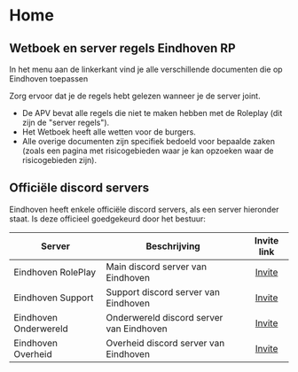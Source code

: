 # Home

## Wetboek en server regels Eindhoven RP

In het menu aan de linkerkant vind je alle verschillende documenten die op Eindhoven toepassen

Zorg ervoor dat je de regels hebt gelezen wanneer je de server joint.

- De APV bevat alle regels die niet te maken hebben met de Roleplay (dit zijn de "server regels").
- Het Wetboek heeft alle wetten voor de burgers.
- Alle overige documenten zijn specifiek bedoeld voor bepaalde zaken (zoals een pagina met risicogebieden waar je kan opzoeken waar de risicogebieden zijn).

## Officiële discord servers

Eindhoven heeft enkele officiële discord servers, als een server hieronder staat. Is deze officieel goedgekeurd door het bestuur:

| Server | Beschrijving | Invite link |
|---|---|:---:|
|Eindhoven RolePlay| Main discord server van Eindhoven | [Invite](https://discord.gg/ehrp) |
|Eindhoven Support| Support discord server van Eindhoven | [Invite](https://discord.gg/rv4gWRSxcg) |
|Eindhoven Onderwereld| Onderwereld discord server van Eindhoven | [Invite](https://discord.gg/DJnDmvmhZR) |
|Eindhoven Overheid| Overheid discord server van Eindhoven | [Invite](https://discord.gg/vqnNmUYacC) |
